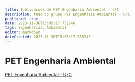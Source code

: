 ```yaml
---
title: Publicacoes de PET Engenharia Ambiental - UFC 
description: feed do grupo PET Engenharia Ambiental - UFC
published: true
date: 2023-11-30T15:05:17.759246
tags: Engenharias, Ambiental
editor: markdown
dateCreated: 2023-11-30T15:05:17.759246
---
```


# PET Engenharia Ambiental
[PET Engenharia Ambiental - UFC](/grupo/281PETEngenhariaAmbientalUFC)